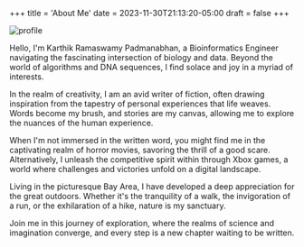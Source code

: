 +++
title = 'About Me'
date = 2023-11-30T21:13:20-05:00
draft = false
+++

![profile](../../static/images/profile.jpg)

Hello, I'm Karthik Ramaswamy Padmanabhan, a Bioinformatics Engineer navigating the fascinating intersection of biology and data. Beyond the world of algorithms and DNA sequences, I find solace and joy in a myriad of interests.

In the realm of creativity, I am an avid writer of fiction, often drawing inspiration from the tapestry of personal experiences that life weaves. Words become my brush, and stories are my canvas, allowing me to explore the nuances of the human experience.

When I'm not immersed in the written word, you might find me in the captivating realm of horror movies, savoring the thrill of a good scare. Alternatively, I unleash the competitive spirit within through Xbox games, a world where challenges and victories unfold on a digital landscape.

Living in the picturesque Bay Area, I have developed a deep appreciation for the great outdoors. Whether it's the tranquility of a walk, the invigoration of a run, or the exhilaration of a hike, nature is my sanctuary.

Join me in this journey of exploration, where the realms of science and imagination converge, and every step is a new chapter waiting to be written.